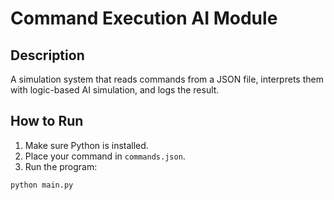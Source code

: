 # Command Execution AI Module

## Description
A simulation system that reads commands from a JSON file, interprets them with logic-based AI simulation, and logs the result.

## How to Run
1. Make sure Python is installed.
2. Place your command in `commands.json`.
3. Run the program:

```bash
python main.py
